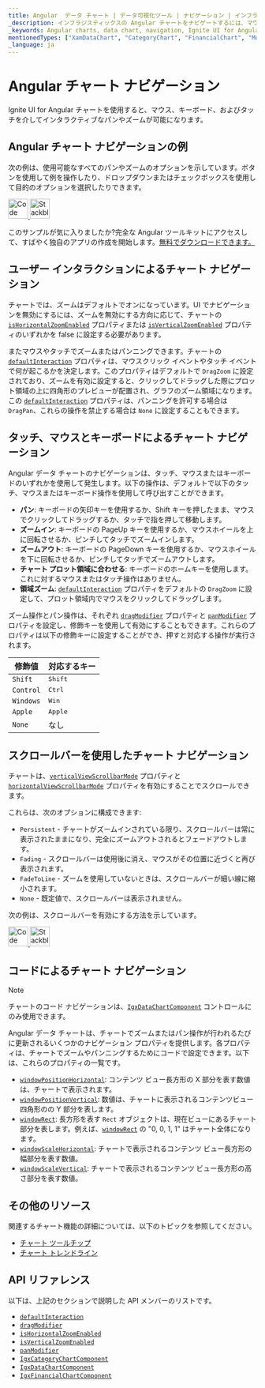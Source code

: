 ```yaml
---
title: Angular  データ チャート | データ可視化ツール | ナビゲーション | インフラジスティックス
_description: インフラジスティックスの Angular チャートをナビゲートするには、マウスまたはタッチを使用して左右にパンし、水平および垂直にズームします。Ignite UI for Angular のグラフ ナビゲーション機能について説明します。
_keywords: Angular charts, data chart, navigation, Ignite UI for Angular, Infragistics, Angular チャート, データ チャート, ナビゲーション, インフラジスティックス
mentionedTypes: ["XamDataChart", "CategoryChart", "FinancialChart", "ModifierKeys"]
_language: ja
---
```


# Angular チャート ナビゲーション

Ignite UI for Angular チャートを使用すると、マウス、キーボード、およびタッチを介してインタラクティブなパンやズームが可能になります。

## Angular チャート ナビゲーションの例

次の例は、使用可能なすべてのパンやズームのオプションを示しています。ボタンを使用して例を操作したり、ドロップダウンまたはチェックボックスを使用して目的のオプションを選択したりできます。

<code-view style="height: 600px"
           data-demos-base-url="{environment:dvDemosBaseUrl}"
           iframe-src="{environment:dvDemosBaseUrl}/charts/data-chart-chart-navigation"
           alt="Angular ナビゲーションの例"
           github-src="charts/data-chart/chart-navigation">
</code-view>

<html lang="en" xmlns="http://www.w3.org/1999/xhtml">
    <body>
      <a target="_blank" href="https://codesandbox.io/s/github/IgniteUI/igniteui-angular-examples/tree/master/samples/charts/data-chart/chart-navigation?fontsize=14&hidenavigation=1&theme=dark&view=preview&file=/src/app.component.html" rel="noopener noreferrer">
            <img height="40px" style="border-radius: 0rem; max-width: 100%;" alt="Code Sandbox" src="https://static.infragistics.com/xplatform/images/browsers/open-sandbox.png"/>
        </a>
        <a target="_blank" href="https://stackblitz.com/github/IgniteUI/igniteui-angular-examples/tree/master/samples/charts/data-chart/chart-navigation?file=src%2Fapp.component.html" rel="noopener noreferrer">
            <img height="40px" style="border-radius: 0rem; max-width: 100%;" alt="Stackblitz" src="https://static.infragistics.com/xplatform/images/browsers/open-stackblitz.png"/>
        </a>
    </body>
</html>

<div class="divider--half"></div>

このサンプルが気に入りましたか?完全な Angular ツールキットにアクセスして、すばやく独自のアプリの作成を開始します。<a href="{environment:infragisticsBaseUrl}/products/ignite-ui-angular/download">無料でダウンロードできます。</a>

## ユーザー インタラクションによるチャート ナビゲーション

チャートでは、ズームはデフォルトでオンになっています。UI でナビゲーションを無効にするには、ズームを無効にする方向に応じて、チャートの [`isHorizontalZoomEnabled`]({environment:dvApiBaseUrl}/products/ignite-ui-angular/api/docs/typescript/latest/classes/igxdatachartcomponent.html#ishorizontalzoomenabled) プロパティまたは [`isVerticalZoomEnabled`]({environment:dvApiBaseUrl}/products/ignite-ui-angular/api/docs/typescript/latest/classes/igxdatachartcomponent.html#isverticalzoomenabled) プロパティのいずれかを false に設定する必要があります。

またマウスやタッチでズームまたはパンニングできます。チャートの [`defaultInteraction`]({environment:dvApiBaseUrl}/products/ignite-ui-angular/api/docs/typescript/latest/classes/igxseriesviewercomponent.html#defaultinteraction) プロパティは、マウスクリック イベントやタッチ イベントで何が起こるかを決定します。このプロパティはデフォルトで `DragZoom` に設定されており、ズームを有効に設定すると、クリックしてドラッグした際にプロット領域の上に四角形のプレビューが配置され、グラフのズーム領域になります。この [`defaultInteraction`]({environment:dvApiBaseUrl}/products/ignite-ui-angular/api/docs/typescript/latest/classes/igxseriesviewercomponent.html#defaultinteraction) プロパティは、パンニングを許可する場合は `DragPan`、これらの操作を禁止する場合は `None` に設定することもできます。

## タッチ、マウスとキーボードによるチャート ナビゲーション

Angular データ チャートのナビゲーションは、タッチ、マウスまたはキーボードのいずれかを使用して発生します。以下の操作は、デフォルトで以下のタッチ、マウスまたはキーボード操作を使用して呼び出すことができます。

-   **パン**: キーボードの矢印キーを使用するか、Shift キーを押したまま、マウスでクリックしてドラッグするか、タッチで指を押して移動します。
-   **ズームイン**: キーボードの PageUp キーを使用するか、マウスホイールを上に回転させるか、ピンチしてタッチでズームインします。
-   **ズームアウト**: キーボードの PageDown キーを使用するか、マウスホイールを下に回転させるか、ピンチしてタッチでズームアウトします。
-   **チャート プロット領域に合わせる**: キーボードのホームキーを使用します。これに対するマウスまたはタッチ操作はありません。
-   **領域ズーム**: [`defaultInteraction`]({environment:dvApiBaseUrl}/products/ignite-ui-angular/api/docs/typescript/latest/classes/igxseriesviewercomponent.html#defaultinteraction) プロパティをデフォルトの `DragZoom` に設定して、プロット領域内でマウスをクリックしてドラッグします。

ズーム操作とパン操作は、それぞれ [`dragModifier`]({environment:dvApiBaseUrl}/products/ignite-ui-angular/api/docs/typescript/latest/classes/igxseriesviewercomponent.html#dragmodifier) プロパティと [`panModifier`]({environment:dvApiBaseUrl}/products/ignite-ui-angular/api/docs/typescript/latest/classes/igxseriesviewercomponent.html#panmodifier) プロパティを設定し、修飾キーを使用して有効にすることもできます。これらのプロパティは以下の修飾キーに設定することができ、押すと対応する操作が実行されます。

| 修飾値       | 対応するキー           |
| --------- | ---------------- |
| `Shift`   | <kbd>Shift</kbd> |
| `Control` | <kbd>Ctrl</kbd>  |
| `Windows` | <kbd>Win</kbd>   |
| `Apple`   | <kbd>Apple</kbd> |
| `None`    | なし               |

## スクロールバーを使用したチャート ナビゲーション

チャートは、[`verticalViewScrollbarMode`]({environment:dvApiBaseUrl}/products/ignite-ui-angular/api/docs/typescript/latest/classes/igxseriesviewercomponent.html#verticalviewscrollbarmode) プロパティと [`horizontalViewScrollbarMode`]({environment:dvApiBaseUrl}/products/ignite-ui-angular/api/docs/typescript/latest/classes/igxseriesviewercomponent.html#horizontalviewscrollbarmode) プロパティを有効にすることでスクロールできます。

これらは、次のオプションに構成できます:

-   `Persistent` - チャートがズームインされている限り、スクロールバーは常に表示されたままになり、完全にズームアウトされるとフェードアウトします。
-   `Fading` - スクロールバーは使用後に消え、マウスがその位置に近づくと再び表示されます。
-   `FadeToLine` - ズームを使用していないときは、スクロールバーが細い線に縮小されます。
-   `None` - 既定値で、スクロールバーは表示されません。

次の例は、スクロールバーを有効にする方法を示しています。

<code-view style="height: 600px"
           data-demos-base-url="{environment:dvDemosBaseUrl}"
           iframe-src="{environment:dvDemosBaseUrl}/charts/financial-chart-scrollbars"
           alt="Angular ナビゲーションの例"
           github-src="charts/financial-chart/scrollbars">
</code-view>

<html lang="en" xmlns="http://www.w3.org/1999/xhtml">
    <body>
      <a target="_blank" href="https://codesandbox.io/s/github/IgniteUI/igniteui-angular-examples/tree/master/samples/charts/financial-chart/scrollbars?fontsize=14&hidenavigation=1&theme=dark&view=preview&file=/src/app.component.html" rel="noopener noreferrer">
            <img height="40px" style="border-radius: 0rem; max-width: 100%;" alt="Code Sandbox" src="https://static.infragistics.com/xplatform/images/browsers/open-sandbox.png"/>
        </a>
        <a target="_blank" href="https://stackblitz.com/github/IgniteUI/igniteui-angular-examples/tree/master/samples/charts/financial-chart/scrollbars?file=src%2Fapp.component.html" rel="noopener noreferrer">
            <img height="40px" style="border-radius: 0rem; max-width: 100%;" alt="Stackblitz" src="https://static.infragistics.com/xplatform/images/browsers/open-stackblitz.png"/>
        </a>
    </body>
</html>

<div class="divider--half"></div>

## コードによるチャート ナビゲーション

> [!NOTE]
> チャートのコード ナビゲーションは、[`IgxDataChartComponent`]({environment:dvApiBaseUrl}/products/ignite-ui-angular/api/docs/typescript/latest/classes/igxdatachartcomponent.html) コントロールにのみ使用できます。

Angular データ チャートは、チャートでズームまたはパン操作が行われるたびに更新されるいくつかのナビゲーション プロパティを提供します。各プロパティは、チャートでズームやパンニングするためにコードで設定できます。以下は、これらのプロパティの一覧です。

-   [`windowPositionHorizontal`]({environment:dvApiBaseUrl}/products/ignite-ui-angular/api/docs/typescript/latest/classes/igxseriesviewercomponent.html#windowpositionhorizontal): コンテンツ ビュー長方形の X 部分を表す数値は、チャートで表示されます。
-   [`windowPositionVertical`]({environment:dvApiBaseUrl}/products/ignite-ui-angular/api/docs/typescript/latest/classes/igxseriesviewercomponent.html#windowpositionvertical): 数値は、チャートに表示されるコンテンツビュー四角形のの Y 部分を表します。
-   [`windowRect`]({environment:dvApiBaseUrl}/products/ignite-ui-angular/api/docs/typescript/latest/classes/igxseriesviewercomponent.html#windowrect): 長方形を表す `Rect` オブジェクトは、現在ビューにあるチャート部分を表します。例えば、[`windowRect`]({environment:dvApiBaseUrl}/products/ignite-ui-angular/api/docs/typescript/latest/classes/igxseriesviewercomponent.html#windowrect) の "0, 0, 1, 1" はチャート全体になります。
-   [`windowScaleHorizontal`]({environment:dvApiBaseUrl}/products/ignite-ui-angular/api/docs/typescript/latest/classes/igxdatachartcomponent.html#windowscalehorizontal): チャートで表示されるコンテンツ ビュー長方形の幅部分を表す数値。
-   [`windowScaleVertical`]({environment:dvApiBaseUrl}/products/ignite-ui-angular/api/docs/typescript/latest/classes/igxdatachartcomponent.html#windowscalevertical): チャートで表示されるコンテンツ ビュー長方形の高さ部分を表す数値。

## その他のリソース

関連するチャート機能の詳細については、以下のトピックを参照してください。

-   [チャート ツールチップ](chart-tooltips.md)
-   [チャート トレンドライン](chart-trendlines.md)

## API リファレンス

以下は、上記のセクションで説明した API メンバーのリストです。

-   [`defaultInteraction`]({environment:dvApiBaseUrl}/products/ignite-ui-angular/api/docs/typescript/latest/classes/igxseriesviewercomponent.html#defaultinteraction)
-   [`dragModifier`]({environment:dvApiBaseUrl}/products/ignite-ui-angular/api/docs/typescript/latest/classes/igxseriesviewercomponent.html#dragmodifier)
-   [`isHorizontalZoomEnabled`]({environment:dvApiBaseUrl}/products/ignite-ui-angular/api/docs/typescript/latest/classes/igxdatachartcomponent.html#ishorizontalzoomenabled)
-   [`isVerticalZoomEnabled`]({environment:dvApiBaseUrl}/products/ignite-ui-angular/api/docs/typescript/latest/classes/igxdatachartcomponent.html#isverticalzoomenabled)
-   [`panModifier`]({environment:dvApiBaseUrl}/products/ignite-ui-angular/api/docs/typescript/latest/classes/igxseriesviewercomponent.html#panmodifier)
-   [`IgxCategoryChartComponent`]({environment:dvApiBaseUrl}/products/ignite-ui-angular/api/docs/typescript/latest/classes/igxcategorychartcomponent.html)
-   [`IgxDataChartComponent`]({environment:dvApiBaseUrl}/products/ignite-ui-angular/api/docs/typescript/latest/classes/igxdatachartcomponent.html)
-   [`IgxFinancialChartComponent`]({environment:dvApiBaseUrl}/products/ignite-ui-angular/api/docs/typescript/latest/classes/igxfinancialchartcomponent.html)

